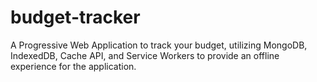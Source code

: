 # budget-tracker
A Progressive Web Application to track your budget, utilizing MongoDB, IndexedDB, Cache API, and Service Workers to provide an offline experience for the application.
